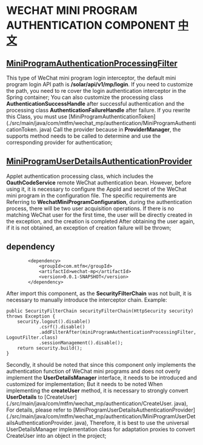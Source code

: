 # WECHAT MINI PROGRAM AUTHENTICATION COMPONENT [中文](./README.md)

## [MiniProgramAuthenticationProcessingFilter](./src/main/java/com/mtfm/wechat_mp/filter/MiniProgramAuthenticationProcessingFilter.java)

This type of WeChat mini program login interceptor, the default mini program login API path is **/solar/api/v1/mp/login**. 
If you need to customize the path, you need to re cover the login authentication interceptor in the Spring container;
You can also customize the processing class **AuthenticationSuccessHandle** after successful authentication and the 
processing class **AuthenticationFailureHandle** after failure. If you rewrite this
Class, you must use [MiniProgramAuthenticationToken] (./src/main/java/com/mtfm/wechat_mp/authentication/MiniProgramAuthenticationToken. java)
Call the provider because in **ProviderManager**, the supports method needs to be called to determine and use the 
corresponding provider for authentication;

## [MiniProgramUserDetailsAuthenticationProvider](./src/main/java/com/mtfm/wechat_mp/authentication/MiniProgramUserDetailsAuthenticationProvider.java)

Applet authentication processing class, which includes the **OauthCodeService** remote WeChat authentication bean. 
However, before using it, it is necessary to configure the AppId and secret of the WeChat mini program in the configuration 
file. The specific requirements are Referring to **WechatMiniProgramConfiguration**, during the authentication process, 
there will be two user acquisition operations. If there is no matching WeChat user for the first time, the user will be 
directly created in the exception, and the creation is completed
After obtaining the user again, if it is not obtained, an exception of creation failure will be thrown;

## dependency
```
        <dependency>
            <groupId>com.mtfm</groupId>
            <artifactId>wechat-mp</artifactId>
            <version>0.0.1-SNAPSHOT</version>
        </dependency>
```

After import this component, as the **SecurityFilterChain** was not built, it is necessary to manually introduce the
interceptor chain. Example:

```
public SecurityFilterChain securityFilterChain(HttpSecurity security) throws Exception {
    security.logout().disable()
            .csrf().disable()
            .addFilterAfter(miniProgramAuthenticationProcessingFilter, LogoutFilter.class)
            .sessionManagement().disable();
    return security.build();
}
```

Secondly, it should be noted that since this component only implements the authentication function of WeChat mini programs 
and does not overly implement the **UserDetailsManager** interface, it needs to be introduced and customized for 
implementation; But it needs to be noted When implementing the **createUser** method, it is necessary to strongly 
convert **UserDetails** to [CreateUser] (./src/main/java/com/mtfm/wechat_mp/authentication/CreateUser. java),
For details, please refer to [MiniProgramUserDetailsAuthenticationProvider] (./src/main/java/com/mtfm/wechat_mp/authentication/MiniProgramUserDetailsAuthenticationProvider. java),
Therefore, it is best to use the universal UserDetailsManager implementation class for adaptation proxies to convert 
CreateUser into an object in the project;
